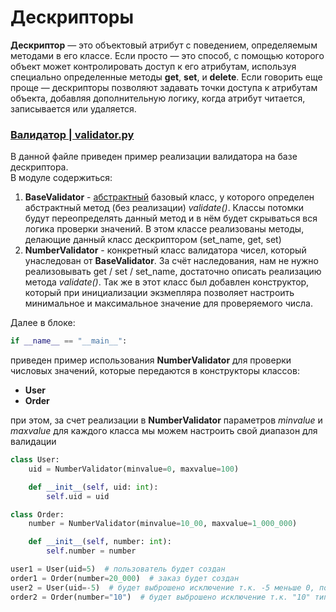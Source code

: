 # Дескрипторы

**Дескриптор** — это объектовый атрибут с поведением, определяемым методами в его классе. Если просто — это способ, с помощью которого объект может контролировать доступ к его атрибутам, используя специально определенные методы __get__, __set__, и __delete__. Если говорить еще проще — дескрипторы позволяют задавать точки доступа к атрибутам объекта, добавляя дополнительную логику, когда атрибут читается, записывается или удаляется.  

### [Валидатор | validator.py](https://github.com/Dmitry-Peskov/Why-Python-is-great/blob/main/%D0%94%D0%B5%D1%81%D0%BA%D1%80%D0%B8%D0%BF%D1%82%D0%BE%D1%80/validators.py)  
В данной файле приведен пример реализации валидатора на базе дескриптора.  
В модуле содержиться:
1. **BaseValidator** - [абстрактный](https://docs.python.org/3/library/abc.html) базовый класс, у которого определен абстрактный метод (без реализации) _validate()_. Классы потомки будут переопределять данный метод и в нём будет скрываться вся логика проверки значений. В этом классе реализованы методы, делающие данный класс дескриптором (set_name, get, set)
2. **NumberValidator** - конкретный класс валидатора чисел, который унаследован от **BaseValidator**. За счёт наследования, нам не нужно реализовывать get / set / set_name, достаточно описать реализацию метода _validate()_. Так же в этот класс был добавлен конструктор, который при инициализации экзмепляра позволяет настроить минимальное и максимальное значение для проверяемого числа.

Далее в блоке:
```python
if __name__ == "__main__":
```
приведен пример использования **NumberValidator** для проверки числовых значений, которые передаются в конструкторы классов:  

- **User**
- **Order**  

при этом, за счет реализации в **NumberValidator** параметров _minvalue_ и _maxvalue_ для каждого класса мы можем настроить свой диапазон для валидации

```python
class User:
    uid = NumberValidator(minvalue=0, maxvalue=100)

    def __init__(self, uid: int):
        self.uid = uid

class Order:
    number = NumberValidator(minvalue=10_00, maxvalue=1_000_000)

    def __init__(self, number: int):
        self.number = number

user1 = User(uid=5)  # пользователь будет создан
order1 = Order(number=20_000)  # заказ будет создан
user2 = User(uid=-5)  # будет выброшено исключение т.к. -5 меньше 0, пользователь не будет создан
order2 = Order(number="10")  # будет выброшено исключение т.к. "10" типа str, а ожидается int или float, заказ не будет создан
```